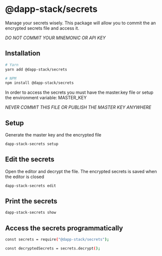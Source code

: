 # @dapp-stack/secrets

Manage your secrets wisely.
This package will allow you to commit the an encrypted secrets file
and access it.

*DO NOT COMMIT YOUR MNEMONIC OR API KEY*

## Installation

```sh
# Yarn
yarn add @dapp-stack/secrets

# NPM
npm install @dapp-stack/secrets
```

In order to access the secrets you must have the
master.key file or setup the environment variable: MASTER_KEY

*NEVER COMMIT THIS FILE OR PUBLISH THE MASTER KEY ANYWHERE*

## Setup

Generate the master key and the encrypted file

```sh
dapp-stack-secrets setup
```

## Edit the secrets

Open the editor and decrypt the file.
The encrypted secrets is saved when the editor is closed

```sh
dapp-stack-secrets edit
```

## Print the secrets

```sh
dapp-stack-secrets show
```

## Access the secrets programmatically

```sh
const secrets = require("@dapp-stack/secrets");

const decryptedSecrets = secrets.decrypt();
```
